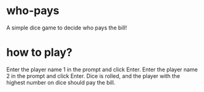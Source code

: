 # who-pays
A simple dice game to decide who pays the bill!

# how to play?
Enter the player name 1 in the prompt and click Enter.
Enter the player name 2 in the prompt and click Enter.
Dice is rolled, and the player with the highest number on dice should pay the bill.

